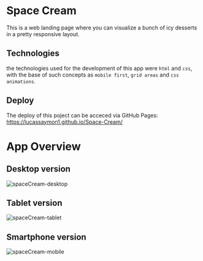 # Space Cream
This is a web landing page where you can visualize a bunch of icy desserts in a pretty responsive layout.

## Technologies
the technologies used for the development of this app were `html` and `css`, with the base of such concepts as `mobile first`, `grid areas` and `css animations`.

## Deploy
The deploy of this poject can be acceced via GitHub Pages: https://lucassaymon1.github.io/Space-Cream/

# App Overview

## Desktop version
![spaceCream-desktop](https://github.com/lucassaymon1/Space-Cream/assets/102837549/fafbb087-d138-433a-8da5-51b2ac7b622d)
## Tablet version
![spaceCream-tablet](https://github.com/lucassaymon1/Space-Cream/assets/102837549/c79b0070-a951-4d96-b3d4-eed58dd52260)
## Smartphone version
![spaceCream-mobile](https://github.com/lucassaymon1/Space-Cream/assets/102837549/67c7f52b-c415-45c4-9dbd-2ec4429daa93)

